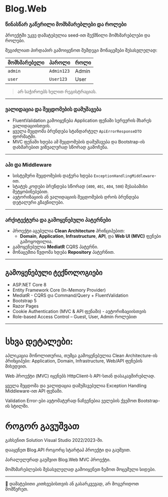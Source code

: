 # Blog.Web

###  წინასწარ გაწერილი მომხმარებლები და როლები

პროექტში უკვე დამატებულია seed-ით შექმნილი მომხმარებლები და როლები.

შეგიძლიათ პირდაპირ გამოიყენოთ შემდეგი მონაცემები შესასვლელად:

| მომხმარებელი       | პაროლი      | როლი    |
|-------------------|-------------|---------|
| `admin`       | `Admin123`  | Admin   |
| `user`     | `User123`   | User    |

> არ საჭიროებს ხელით რეგისტრაციას.

---

### ვალიდაცია და შეცდომების დამუშავება

- FluentValidation გამოიყენება Application ფენაში სერვერის მხარეს ვალიდაციისთვის.
- ყველა შეცდომა ბრუნდება სტანდარტულ `ApiErrorResponseDTO` ფორმატში.
- MVC ფენაში ხდება ამ შეცდომების დამუშავება და Bootstrap-ის დახმარებით ვიზუალურად სწორად გამოჩენა.

---

### აპი და Middleware

- სისტემური შეცდომების დაჭერა ხდება `ExceptionHandlingMiddleware`-ით.
- სტატუს კოდები ბრუნდება სწორად (`400`, `401`, `404`, `500`) შესაბამისი შეტყობინებებით.
- ავტორიზაციის ან ვალიდაციის შეცდომების დროს ბრუნდება დეტალური გზავნილები.

---

###  არქიტექტურა და გამოყენებული პატერნები

- პროექტი აგებულია **Clean Architecture** პრინციპებით:
  - **Domain**, **Application**, **Infrastructure**, **API**, და **Web UI (MVC)** ფენები გამოყოფილია.
- გამოყენებულია **MediatR** CQRS პატერნი.
- მონაცემთა წვდომა ხდება **Repository** პატერნით.

---

## გამოყენებული ტექნოლოგიები

- ASP.NET Core 8
- Entity Framework Core (In-Memory Provider)
- MediatR - CQRS და Command/Query + FluentValidation
- Bootstrap 5
- Razor Pages
- Cookie Authentication (MVC & API ფენაში) - ავტორიზაციისთვის
- Role-based Access Control – Guest, User, Admin როლებით

---

# სხვა დეტალები:
აპლიკაცია მონოლითურია, თუმცა გამოყენებულია Clean Architecture-ის პრინციპები: Application, Domain, Infrastructure, Web/API ფენების მიხედვით.

Web პროექტი (MVC) იყენებს HttpClient-ს API-სთან დასაკავშირებლად.

ყველა შეცდომა და ვალიდაცია დამუშავებულია Exception Handling Middleware-ით API ფენაში.

Validation Error-ები ავტომატურად ნაჩვენებია ველების ქვემოთ Bootstrap-ის სტილში.

# როგორ გავუშვათ
გახსენით Solution Visual Studio 2022/2023-ში.

დააყენეთ Blog.API როგორც სტარტაპ პროექტი და გაუშვით.

პარალელურად გაუშვით Blog.Web MVC პროექტი.

მომხმარებლების შესასვლელად გამოიყენეთ ზემოთ მოცემული სიდები.

---

💬 დამატებითი კითხვებისთვის ან გასარკვევად, არ მოგერიდოთ მომწერეთ.
